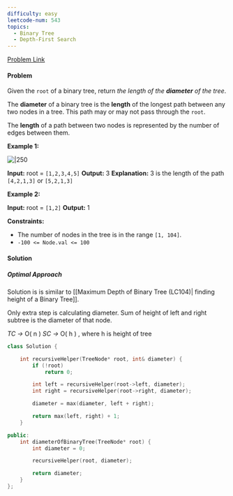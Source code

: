 ```yaml
---
difficulty: easy
leetcode-num: 543
topics:
  - Binary Tree
  - Depth-First Search
---
```

[Problem Link](https://leetcode.com/problems/diameter-of-binary-tree/)

#### Problem
Given the `root` of a binary tree, return _the length of the **diameter** of the tree_.

The **diameter** of a binary tree is the **length** of the longest path between any two nodes in a tree. This path may or may not pass through the `root`.

The **length** of a path between two nodes is represented by the number of edges between them.

**Example 1:**

![|250](https://assets.leetcode.com/uploads/2021/03/06/diamtree.jpg)

**Input:** root = `[1,2,3,4,5]`
**Output:** 3
**Explanation:** 3 is the length of the path `[4,2,1,3]` or `[5,2,1,3]`

**Example 2:**

**Input:** root = `[1,2]`
**Output:** 1

**Constraints:**

- The number of nodes in the tree is in the range `[1, 104]`.
- `-100 <= Node.val <= 100`
#### Solution
##### Optimal Approach
Solution is is similar to [[Maximum Depth of Binary Tree (LC104)| finding height of a Binary Tree]].

Only extra step is calculating diameter. Sum of height of left and right subtree is the diameter of that node.

*TC ->* O( n )
*SC ->* O( h ) , where h is height of tree

```cpp title=Code
class Solution {

    int recursiveHelper(TreeNode* root, int& diameter) {
        if (!root)
            return 0;

        int left = recursiveHelper(root->left, diameter);
        int right = recursiveHelper(root->right, diameter);

        diameter = max(diameter, left + right);

        return max(left, right) + 1;
    }

public:
    int diameterOfBinaryTree(TreeNode* root) {
        int diameter = 0;

        recursiveHelper(root, diameter);

        return diameter;
    }
};
```
